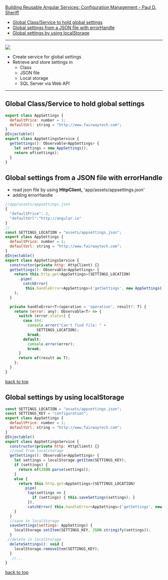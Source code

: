 [Building Reusable Angular Services: Configuration Management - Paul D. Sheriff](#top)

- [Global Class/Service to hold global settings](#global-classservice-to-hold-global-settings)
- [Global settings from a JSON file with errorHandle](#global-settings-from-a-json-file-with-errorhandle)
- [Global settings by using localStorage](#global-settings-by-using-localstorage)

------------------------------------------------

![](https://i.imgur.com/asxMnRz.png)

- Create service for global settings
- Retrieve and store settings in
  - Class
  - JSON file
  - Local storage
  - SQL Server via Web API

------------------------------------------------

## Global Class/Service to hold global settings

```javascript
export class AppSettings {
  defaultPrice: number = 1;
  defaultUrl: string = "http://www.fairwaytech.com";
}
@Injectable()
export class AppSettingsService {
  getSettings(): Observable<AppSettings> {
    let settings = new AppSettings();
    return of(settings);
  }
}
```

## Global settings from a JSON file with errorHandle

- read json file by using **HttpClient,** 'app/assets/appsettings.json'
- adding errorHandle

```javascript
//app/assets/appsettings.json
{
  "defaultPrice": 2,
  "defaultUrl":"http://angular.io"
}
//
const SETTINGS_LOCATION = "assets/appsettings.json";
export class AppSettings {
  defaultPrice: number = 1;
  defaultUrl: string = "http://www.fairwaytech.com";
}
@Injectable()
export class AppSettingsService {
  constructor(private http: HttpClient) {}
  getSettings(): Observable<AppSettings> {
    return this.http.get<AppSettings>(SETTINGS_LOCATION)
      .pipe(
        catchError(
         this.handleError<AppSettings>('getSettings', new AppSettings()))
    );
  }

  private handleError<T>(operation = 'operation', result?: T) {
    return (error: any): Observable<T> => {
      switch (error.status) {
        case 404:
          console.error("Can't find file: " +
              SETTINGS_LOCATION);
          break;
        default:
          console.error(error);
          break;
      }
      return of(result as T);
    };
  }
}
```

[back to top](#top)

## Global settings by using localStorage

```javascript
const SETTINGS_LOCATION = "assets/appsettings.json";
const SETTINGS_KEY = "configuration";
export class AppSettings {
  defaultPrice: number = 1;
  defaultUrl: string = "http://www.fairwaytech.com";
}
@Injectable()
export class AppSettingsService {
  constructor(private http: HttpClient) {}
  //read from localstorage
  getSettings(): Observable<AppSettings> {
    let settings = localStorage.getItem(SETTINGS_KEY);
    if (settings) {
      return of(JSON.parse(settings));
    }
    else {
      return this.http.get<AppSettings>(SETTINGS_LOCATION)
        .pipe(
          tap(settings => {
            if (settings) { this.saveSettings(settings); }
          }),
          catchError( this.handleError<AppSettings>('getSettings', new AppSettings())));
    }
  }
  //save to localStorage
  saveSettings(settings: AppSettings) {
    localStorage.setItem(SETTINGS_KEY, JSON.stringify(settings));
  }
 //delete in localStorage
  deleteSettings(): void {
    localStorage.removeItem(SETTINGS_KEY);
  }
   //...
}
```

[back to top](#top)
